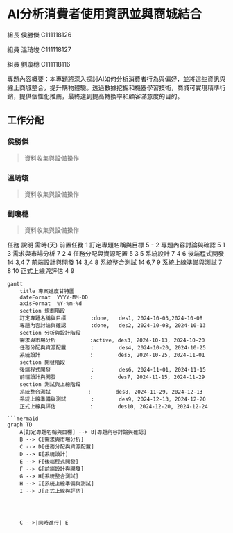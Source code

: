 # AI分析消費者使用資訊並與商城結合
組長 侯勝傑 C111118126

組員 溫琦竣 C111118127

組員 劉瓊穗 C111118116

專題內容概要：本專題將深入探討AI如何分析消費者行為與偏好，並將這些資訊與線上商城整合，提升購物體驗。透過數據挖掘和機器學習技術，商城可實現精準行銷，提供個性化推薦，最終達到提高轉換率和顧客滿意度的目的。
## 工作分配
### 侯勝傑
>資料收集與設備操作
### 溫琦竣
>資料收集與設備操作
### 劉瓊穗
>資料收集與設備操作

任務	說明	需時(天)	前置任務
1	訂定專題名稱與目標	5	-
2	專題內容討論與確認	5	1
3	需求與市場分析	7	2
4	任務分配與資源配置	5	3
5	系統設計	7	4
6	後端程式開發	14	3,4
7	前端設計與開發	14	3,4
8	系統整合測試	14	6,7
9	系統上線準備與測試	7	8
10	正式上線與評估	4	9
    
```mermaid
gantt
    title 專案進度甘特圖
    dateFormat  YYYY-MM-DD
    axisFormat  %Y-%m-%d
    section 規劃階段
    訂定專題名稱與目標        :done,   des1, 2024-10-03,2024-10-08
    專題內容討論與確認        :done,   des2, 2024-10-08, 2024-10-13
    section 分析與設計階段
    需求與市場分析           :active, des3, 2024-10-13, 2024-10-20
    任務分配與資源配置        :        des4, 2024-10-20, 2024-10-25
    系統設計                :        des5, 2024-10-25, 2024-11-01
    section 開發階段
    後端程式開發             :        des6, 2024-11-01, 2024-11-15
    前端設計與開發           :        des7, 2024-11-15, 2024-11-29
    section 測試與上線階段
    系統整合測試            :        des8, 2024-11-29, 2024-12-13
    系統上線準備與測試        :        des9, 2024-12-13, 2024-12-20
    正式上線與評估           :        des10, 2024-12-20, 2024-12-24

```mermaid
graph TD
    A[訂定專題名稱與目標] --> B[專題內容討論與確認]
    B --> C[需求與市場分析]
    C --> D[任務分配與資源配置]
    D --> E[系統設計]
    E --> F[後端程式開發]
    F --> G[前端設計與開發]
    G --> H[系統整合測試]
    H --> I[系統上線準備與測試]
    I --> J[正式上線與評估]
    



    C -->|同時進行| E
```
